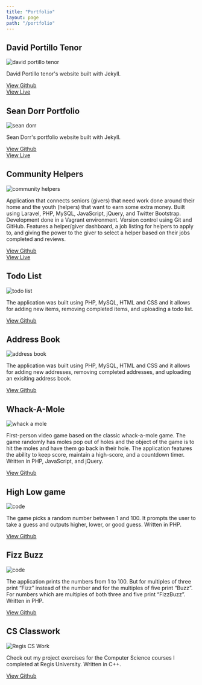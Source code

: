 ```yaml
---
title: "Portfolio"
layout: page
path: "/portfolio"
---
```


## David Portillo Tenor

![david portillo tenor](./portillo.jpg)

David Portillo tenor's website built with Jekyll.

[View Github][david-portillo-gh]<br>
[View Live][david-portillo-live]

## Sean Dorr Portfolio

![sean dorr](./seandorr.jpg)

Sean Dorr's portfolio website built with Jekyll.

[View Github][sean-dorr-gh]<br>
[View Live][sean-dorr-live]

## Community Helpers

![community helpers](./comm_helpers.jpg)

Application that connects seniors (givers) that need work done around their home and the youth (helpers) that want to earn some extra money. Built using Laravel, PHP, MySQL, JavaScript, jQuery, and Twitter Bootstrap. Development done in a Vagrant environment. Version control using Git and GitHub. Features a helper/giver dashboard, a job listing for helpers to apply to, and giving the power to the giver to select a helper based on their jobs completed and reviews.

[View Github][community-helpers-gh] <br>
[View Live][community-helpers-live]

## Todo List 

![todo list](./todo.jpg)

The application was built using PHP, MySQL, HTML and CSS and it allows for adding new items, removing completed items, and uploading a todo list.

[View Github][todo-gh]

## Address Book

![address book](./address.jpg)

The application was built using PHP, MySQL, HTML and CSS and it allows for adding new addresses, removing completed addresses, and uploading an exisiting address book.

[View Github][address-book-gh]

## Whack-A-Mole

![whack a mole](./whack_a_mole.jpg)

First-person video game based on the classic whack-a-mole game. The game randomly has moles pop out of holes and the object of the game is to hit the moles and have them go back in their hole. The application features the ability to keep score, maintain a high-score, and a countdown timer. Written in PHP, JavaScript, and jQuery.

[View Github][whack-a-mole-gh]

## High Low game

![code](./code.jpg)

The game picks a random number between 1 and 100. It prompts the user to take a guess and outputs higher, lower, or good guess. Written in PHP.

[View Github][highlow-gh]

## Fizz Buzz

![code](./code.jpg)

The application prints the numbers from 1 to 100. But for multiples of three print “Fizz” instead of the number and for the multiples of five print “Buzz”. For numbers which are multiples of both three and five print “FizzBuzz”. Written in PHP.

[View Github][fizzbuzz-gh]

## CS Classwork

![Regis CS Work](./regis.jpg)

Check out my project exercises for the Computer Science courses I completed at Regis University. Written in C++.

[View Github][cs-gh]



[david-portillo-gh]: https://github.com/davidportillo/tenorwebsite
[david-portillo-live]: http://davidportillotenor.com/
[sean-dorr-gh]: https://github.com/seandorr/designer-portfolio
[sean-dorr-live]: http://seandorr.com/
[community-helpers-gh]: https://github.com/fpigeon/blog.dev
[community-helpers-live]: http://community-helpers.com/
[todo-gh]: https://github.com/fpigeon/Web_Todo_List
[address-book-gh]: https://github.com/fpigeon/Codeup_Web_Exercises/blob/master/public/address_book.php
[whack-a-mole-gh]: https://github.com/fpigeon/Codeup_Web_Exercises/blob/master/public/whack.html
[highlow-gh]: https://github.com/fpigeon/High_Low
[fizzbuzz-gh]: https://github.com/fpigeon/CodeUp_Exercises/blob/master/fizzbuzz.php
[cs-gh]: https://github.com/fpigeon/Regis-University-CS-classwork